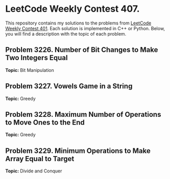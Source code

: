 # LeetCode Weekly Contest 407.

This repository contains my solutions to the problems from [LeetCode Weekly Contest 401](https://leetcode.com/contest/weekly-contest-407/). Each solution is implemented in C++ or Python. Below, you will find a description with the topic of each problem.

## Problem 3226. Number of Bit Changes to Make Two Integers Equal

**Topic:** Bit Manipulation

## Problem 3227. Vowels Game in a String

**Topic:** Greedy

## Problem 3228. Maximum Number of Operations to Move Ones to the End

**Topic:** Greedy

## Problem 3229. Minimum Operations to Make Array Equal to Target

**Topic:** Divide and Conquer


